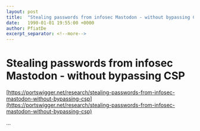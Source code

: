 ```yaml
---
layout: post
title:  "Stealing passwords from infosec Mastodon - without bypassing CSP"
date:   1990-01-01 19:55:00 +0000
author: PfiatDe
excerpt_separator: <!--more-->
---
```


# Stealing passwords from infosec Mastodon - without bypassing CSP

[https://portswigger.net/research/stealing-passwords-from-infosec-mastodon-without-bypassing-csp](https://portswigger.net/research/stealing-passwords-from-infosec-mastodon-without-bypassing-csp)

...
<!--more-->
